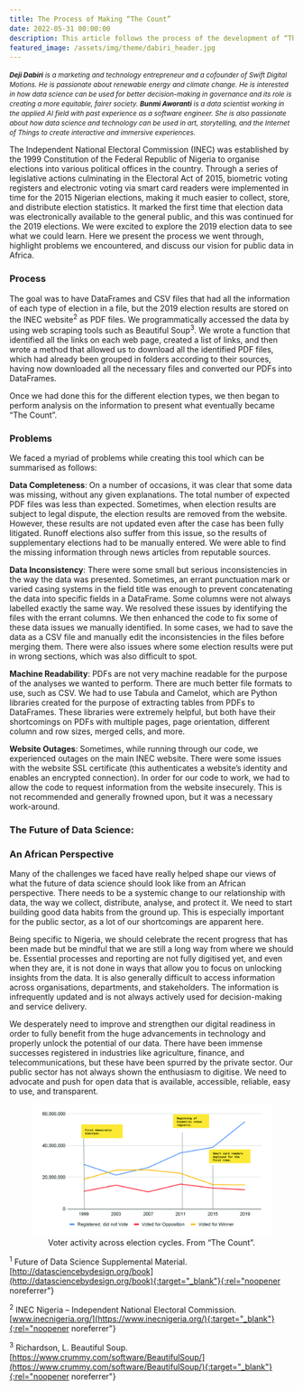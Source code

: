 ```yaml
---
title: The Process of Making “The Count”
date: 2022-05-31 00:00:00
description: This article follows the process of the development of “The Count”, an analysis of the 2019 Nigerian elections. It was developed by Bunmi Aworanti & Deji Dabiri<sup>1</sup>.
featured_image: /assets/img/theme/dabiri_header.jpg
---
```


<span style="font-size:85%"> ***Deji Dabiri** is a marketing and technology entrepreneur and a cofounder of Swift Digital Motions. He is passionate about renewable energy and climate change. He is interested in how data science can be used for better decision-making in governance and its role is creating a more equitable, fairer society. **Bunmi Aworanti** is a data scientist working in the applied AI field with past experience as a software engineer. She is also passionate about how data science and technology can be used in art, storytelling, and the Internet of Things to create interactive and immersive experiences.*</span>

The Independent National Electoral Commission (INEC) was established by the 1999 Constitution of the Federal Republic of Nigeria to organise elections into various political offices in the country. Through a series of legislative actions culminating in the Electoral Act of 2015, biometric voting registers and electronic voting via smart card readers were implemented in time for the 2015 Nigerian elections, making it much easier to collect, store, and distribute election statistics. It marked the first time that election data was electronically available to the general public, and this was continued for the 2019 elections. We were excited to explore the 2019 election data to see what we could learn. Here we present the process we went through, highlight problems we encountered, and discuss our vision for public data in Africa.

### Process

The goal was to have DataFrames and CSV files that had all the information of each type of election in a file, but the 2019 election results are stored on the INEC website<sup>2</sup> as PDF files. We programmatically accessed the data by using web scraping tools such as Beautiful Soup<sup>3</sup>. We wrote a function that identified all the links on each web page, created a list of links, and then wrote a method that allowed us to download all the identified PDF files, which had already been grouped in folders according to their sources, having now downloaded all the necessary files and converted our PDFs into DataFrames.

Once we had done this for the different election types, we then began to perform analysis on the information to present what eventually became “The Count”.

### Problems

We faced a myriad of problems while creating this tool which can be summarised as follows:

**Data Completeness**: On a number of occasions, it was clear that some data was missing, without any given explanations. The total number of expected PDF files was less than expected. Sometimes, when election results are subject to legal dispute, the election results are removed from the website. However, these results are not updated even after the case has been fully litigated. Runoff elections also suffer from this issue, so the results of supplementary elections had to be manually entered. We were able to find the missing information through news articles from reputable sources.

**Data Inconsistency**: There were some small but serious inconsistencies in the way the data was presented. Sometimes, an errant punctuation mark or varied casing systems in the field title was enough to prevent concatenating the data into specific fields in a DataFrame. Some columns were not always labelled exactly the same way. We resolved these issues by identifying the files with the errant columns. We then enhanced the code to fix some of these data issues we manually identified. In some cases, we had to save the data as a CSV file and manually edit the inconsistencies in the files before merging them. There were also issues where some election results were put in wrong sections, which was also difficult to spot.

**Machine Readability**: PDFs are not very machine readable for the purpose of the analyses we wanted to perform. There are much better file formats to use, such as CSV. We had to use Tabula and Camelot, which are Python libraries created for the purpose of extracting tables from PDFs to DataFrames. These libraries were extremely helpful, but both have their shortcomings on PDFs with multiple pages, page orientation, different column and row sizes, merged cells, and more.

**Website Outages**: Sometimes, while running through our code, we experienced outages on the main INEC website. There were some issues with the website SSL certificate (this authenticates a website’s identity and enables an encrypted connection). In order for our code to work, we had to allow the code to request information from the website insecurely. This is not recommended and generally frowned upon, but it was a necessary work-around.

### The Future of Data Science:
### An African Perspective

Many of the challenges we faced have really helped shape our views of what the future of data science should look like from an African perspective. There needs to be a systemic change to our relationship with data, the way we collect, distribute, analyse, and protect it. We need to start building good data habits from the ground up. This is especially important for the public sector, as a lot of our shortcomings are apparent here.

Being specific to Nigeria, we should celebrate the recent progress that has been made but be mindful that we are still a long way from where we should be. Essential processes and reporting are not fully digitised yet, and even when they are, it is not done in ways that allow you to focus on unlocking insights from the data. It is also generally difficult to access information across organisations, departments, and stakeholders. The information is infrequently updated and is not always actively used for decision-making and service delivery.

We desperately need to improve and strengthen our digital readiness in order to fully benefit from the huge advancements in technology and properly unlock the potential of our data. There have been immense successes registered in industries like agriculture, finance, and telecommunications, but these have been spurred by the private sector. Our public sector has not always shown the enthusiasm to digitise. We need to advocate and push for open data that is available, accessible, reliable, easy to use, and transparent.


<center>
<figure>
	<img src="../assets/img/posts/dabiri_figure_1.jpg" alt="Time series chart of election data between 1999 and 2019. Important milestones like first democratic election, beginning of biometric votes registry, and smart card readers deployed for the first time are marked with vertical lines. We see an increase in the number who are registered but did not vote.">
	<figcaption>Voter activity across election cycles. From “The Count”.</figcaption>
</figure>
</center>


<sup>1</sup> Future of Data Science Supplemental Material. [http://datasciencebydesign.org/book](http://datasciencebydesign.org/book){:target="_blank"}{:rel="noopener noreferrer"}

<sup>2</sup> INEC Nigeria – Independent National Electoral Commission. [www.inecnigeria.org/](https://www.inecnigeria.org/){:target="_blank"}{:rel="noopener noreferrer"}

<sup>3</sup> Richardson, L. Beautiful Soup. [https://www.crummy.com/software/BeautifulSoup/](https://www.crummy.com/software/BeautifulSoup/){:target="_blank"}{:rel="noopener noreferrer"}